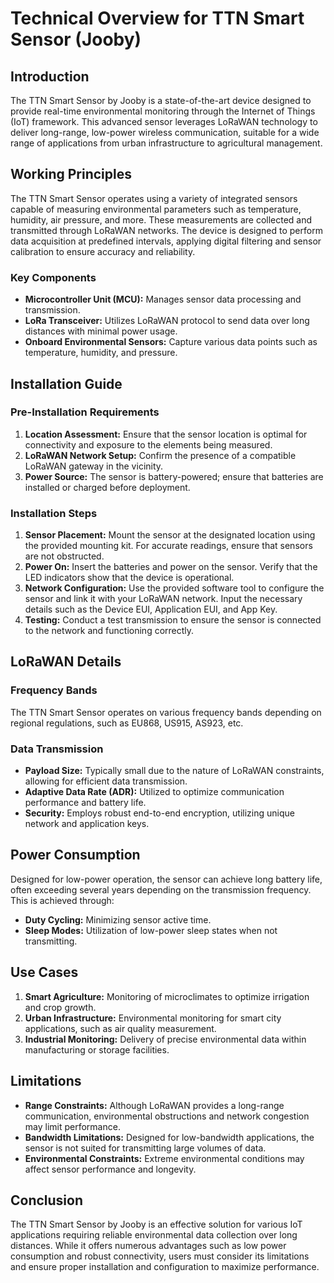 # Technical Overview for TTN Smart Sensor (Jooby)

## Introduction
The TTN Smart Sensor by Jooby is a state-of-the-art device designed to provide real-time environmental monitoring through the Internet of Things (IoT) framework. This advanced sensor leverages LoRaWAN technology to deliver long-range, low-power wireless communication, suitable for a wide range of applications from urban infrastructure to agricultural management.

## Working Principles
The TTN Smart Sensor operates using a variety of integrated sensors capable of measuring environmental parameters such as temperature, humidity, air pressure, and more. These measurements are collected and transmitted through LoRaWAN networks. The device is designed to perform data acquisition at predefined intervals, applying digital filtering and sensor calibration to ensure accuracy and reliability.

### Key Components
- **Microcontroller Unit (MCU):** Manages sensor data processing and transmission.
- **LoRa Transceiver:** Utilizes LoRaWAN protocol to send data over long distances with minimal power usage.
- **Onboard Environmental Sensors:** Capture various data points such as temperature, humidity, and pressure.

## Installation Guide

### Pre-Installation Requirements
1. **Location Assessment:** Ensure that the sensor location is optimal for connectivity and exposure to the elements being measured.
2. **LoRaWAN Network Setup:** Confirm the presence of a compatible LoRaWAN gateway in the vicinity.
3. **Power Source:** The sensor is battery-powered; ensure that batteries are installed or charged before deployment.

### Installation Steps
1. **Sensor Placement:** Mount the sensor at the designated location using the provided mounting kit. For accurate readings, ensure that sensors are not obstructed.
2. **Power On:** Insert the batteries and power on the sensor. Verify that the LED indicators show that the device is operational.
3. **Network Configuration:** Use the provided software tool to configure the sensor and link it with your LoRaWAN network. Input the necessary details such as the Device EUI, Application EUI, and App Key.
4. **Testing:** Conduct a test transmission to ensure the sensor is connected to the network and functioning correctly.

## LoRaWAN Details

### Frequency Bands
The TTN Smart Sensor operates on various frequency bands depending on regional regulations, such as EU868, US915, AS923, etc.

### Data Transmission
- **Payload Size:** Typically small due to the nature of LoRaWAN constraints, allowing for efficient data transmission.
- **Adaptive Data Rate (ADR):** Utilized to optimize communication performance and battery life.
- **Security:** Employs robust end-to-end encryption, utilizing unique network and application keys.

## Power Consumption
Designed for low-power operation, the sensor can achieve long battery life, often exceeding several years depending on the transmission frequency. This is achieved through:
- **Duty Cycling:** Minimizing sensor active time.
- **Sleep Modes:** Utilization of low-power sleep states when not transmitting.

## Use Cases

1. **Smart Agriculture:** Monitoring of microclimates to optimize irrigation and crop growth.
2. **Urban Infrastructure:** Environmental monitoring for smart city applications, such as air quality measurement.
3. **Industrial Monitoring:** Delivery of precise environmental data within manufacturing or storage facilities.

## Limitations

- **Range Constraints:** Although LoRaWAN provides a long-range communication, environmental obstructions and network congestion may limit performance.
- **Bandwidth Limitations:** Designed for low-bandwidth applications, the sensor is not suited for transmitting large volumes of data.
- **Environmental Constraints:** Extreme environmental conditions may affect sensor performance and longevity.

## Conclusion
The TTN Smart Sensor by Jooby is an effective solution for various IoT applications requiring reliable environmental data collection over long distances. While it offers numerous advantages such as low power consumption and robust connectivity, users must consider its limitations and ensure proper installation and configuration to maximize performance.